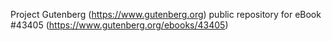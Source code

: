 Project Gutenberg (https://www.gutenberg.org) public repository for
eBook #43405 (https://www.gutenberg.org/ebooks/43405)
